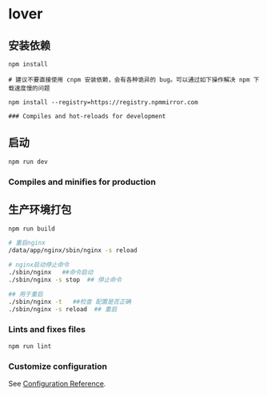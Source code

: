 # lover

## 安装依赖

```
npm install

# 建议不要直接使用 cnpm 安装依赖，会有各种诡异的 bug。可以通过如下操作解决 npm 下载速度慢的问题

npm install --registry=https://registry.npmmirror.com

### Compiles and hot-reloads for development
```
## 启动
```
npm run dev
```

### Compiles and minifies for production

## 生产环境打包

```bash
npm run build

# 重启nginx
/data/app/nginx/sbin/nginx -s reload

# nginx启动停止命令
./sbin/nginx   ##命令启动
./sbin/nginx -s stop  ## 停止命令

## 用于重启
./sbin/nginx -t   ##检查 配置是否正确
./sbin/nginx -s reload  ## 重启
```

### Lints and fixes files

```
npm run lint
```

### Customize configuration

See [Configuration Reference](https://cli.vuejs.org/config/).
